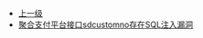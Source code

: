 * [上一级](docs/wy876_poc/)
* [聚合支付平台接口sdcustomno存在SQL注入漏洞](docs/wy876_poc/%E8%81%9A%E5%90%88%E6%94%AF%E4%BB%98/%E8%81%9A%E5%90%88%E6%94%AF%E4%BB%98%E5%B9%B3%E5%8F%B0%E6%8E%A5%E5%8F%A3sdcustomno%E5%AD%98%E5%9C%A8SQL%E6%B3%A8%E5%85%A5%E6%BC%8F%E6%B4%9E.md)
